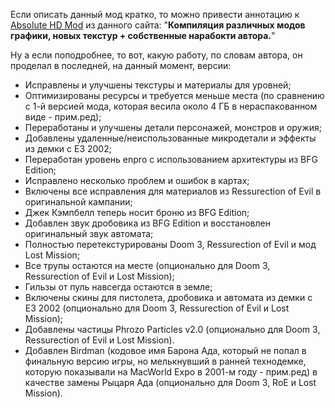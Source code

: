 Если описать данный мод кратко, то можно привести аннотацию к [Absolute HD Mod](https://www.gamesrevival.ru/games/Doom_3/Absolute_HD_Mod/) из данного сайта: "**Компиляция различных модов графики, новых текстур + собственные нарабокти автора.**"

Ну а если поподробнее, то вот, какую работу, по словам автора, он проделал в последней, на данный момент, версии:

* Исправлены и улучшены текстуры и материалы для уровней;
* Оптимизированы ресурсы и требуется меньше места (по сравнению с 1-й версией мода, которая весила около 4 ГБ в нераспакованном виде - прим.ред);
* Переработаны и улучшены детали персонажей, монстров и оружия;
* Добавлены удаленные/неиспользованные микродетали и эффекты из демки c E3 2002;
* Переработан уровень enpro с использованием архитектуры из BFG Edition;
* Исправлено несколько проблем и ошибок в картах;
* Включены все исправления для материалов из Ressurection of Evil в оригинальной кампании;
* Джек Кэмпбелл теперь носит броню из BFG Edition;
* Добавлен звук дробовика из BFG Edition и восстановлен оригинальный звук автомата;
* Полностью перетекстурированы Doom 3, Ressurection of Evil и мод Lost Mission;
* Все трупы остаются на месте (опционально для Doom 3, Ressurection of Evil и Lost Mission);
* Гильзы от пуль навсегда остаются в земле;
* Включены скины для пистолета, дробовика и автомата из демки c E3 2002 (опционально для Doom 3, Ressurection of Evil и Lost Mission);
* Добавлены частицы Phrozo Particles v2.0 (опционально для Doom 3, Ressurection of Evil и Lost Mission). 
* Добавлен Birdman (кодовое имя Барона Ада, который не попал в финальную версию игры, но мелькнувший в ранней технодемке, которую показывали на MacWorld Expo в 2001-м году - прим.ред) в качестве замены Рыцаря Ада (опционально для Doom 3, RoE и Lost Mission).
